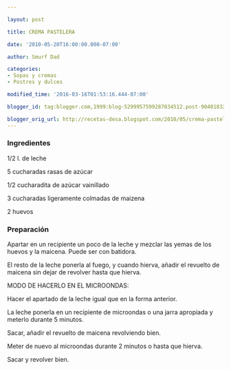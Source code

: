 ```yaml
---

layout: post

title: CREMA PASTELERA

date: '2010-05-20T16:00:00.000-07:00'

author: Smurf Dad

categories:
- Sopas y cremas
- Postres y dulces

modified_time: '2016-03-16T01:53:16.444-07:00'

blogger_id: tag:blogger.com,1999:blog-5299957599287034512.post-9040183226427079205

blogger_orig_url: http://recetas-desa.blogspot.com/2010/05/crema-pastelera.html
---
```


<h3>Ingredientes</h3>

1/2 l. de leche

5 cucharadas rasas de azúcar

1/2 cucharadita de azúcar vainillado

3 cucharadas ligeramente colmadas de maizena

2 huevos

<h3>Preparación</h3>

Apartar en un recipiente un poco de la leche y mezclar las yemas de los huevos y la maicena. Puede ser con batidora.

El resto de la leche ponerla al fuego, y cuando hierva, añadir el revuelto de maicena sin dejar de revolver hasta que hierva.

MODO DE HACERLO EN EL MICROONDAS:

Hacer el apartado de la leche igual que en la forma anterior.

La leche ponerla en un recipiente de microondas o una jarra apropiada y meterlo durante 5 minutos.

Sacar, añadir el revuelto de maicena revolviendo bien.

Meter de nuevo al microondas durante 2 minutos o hasta que hierva.

Sacar y revolver bien.

